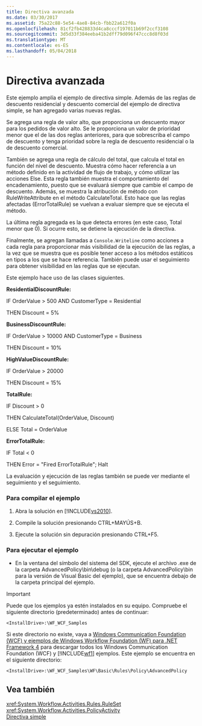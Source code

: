```yaml
---
title: Directiva avanzada
ms.date: 03/30/2017
ms.assetid: 75a22c88-5e54-4ae8-84cb-fbb22a612f0a
ms.openlocfilehash: 81cf2fb428833d4ca8cccf197011b69f2ccf3108
ms.sourcegitcommit: 3d5d33f384eeba41b2dff79d096f47ccc8d8f03d
ms.translationtype: MT
ms.contentlocale: es-ES
ms.lasthandoff: 05/04/2018
---
```

# <a name="advanced-policy"></a>Directiva avanzada
Este ejemplo amplía el ejemplo de directiva simple. Además de las reglas de descuento residencial y descuento comercial del ejemplo de directiva simple, se han agregado varias nuevas reglas.  
  
 Se agrega una regla de valor alto, que proporciona un descuento mayor para los pedidos de valor alto. Se le proporciona un valor de prioridad menor que el de las dos reglas anteriores, para que sobrescriba el campo de descuento y tenga prioridad sobre la regla de descuento residencial o la de descuento comercial.  
  
 También se agrega una regla de cálculo del total, que calcula el total en función del nivel de descuento. Muestra cómo hacer referencia a un método definido en la actividad de flujo de trabajo, y cómo utilizar las acciones Else. Esta regla también muestra el comportamiento del encadenamiento, puesto que se evaluará siempre que cambie el campo de descuento. Además, se muestra la atribución de método con RuleWriteAttribute en el método CalculateTotal. Esto hace que las reglas afectadas (ErrorTotalRule) se vuelvan a evaluar siempre que se ejecuta el método.  
  
 La última regla agregada es la que detecta errores (en este caso, Total menor que 0). Si ocurre esto, se detiene la ejecución de la directiva.  
  
 Finalmente, se agregan llamadas a `Console.Writeline` como acciones a cada regla para proporcionar más visibilidad de la ejecución de las reglas, a la vez que se muestra que es posible tener acceso a los métodos estáticos en tipos a los que se hace referencia. También puede usar el seguimiento para obtener visibilidad en las reglas que se ejecutan.  
  
 Este ejemplo hace uso de las clases siguientes.  
  
 **ResidentialDiscountRule:**  
  
 IF OrderValue > 500 AND CustomerType = Residential  
  
 THEN Discount = 5%  
  
 **BusinessDiscountRule:**  
  
 IF OrderValue > 10000 AND CustomerType = Business  
  
 THEN Discount = 10%  
  
 **HighValueDiscountRule:**  
  
 IF OrderValue > 20000  
  
 THEN Discount = 15%  
  
 **TotalRule:**  
  
 IF Discount > 0  
  
 THEN CalculateTotal(OrderValue, Discount)  
  
 ELSE Total = OrderValue  
  
 **ErrorTotalRule:**  
  
 IF Total \< 0  
  
 THEN Error = "Fired ErrorTotalRule"; Halt  
  
 La evaluación y ejecución de las reglas también se puede ver mediante el seguimiento y el seguimiento.  
  
### <a name="to-build-the-sample"></a>Para compilar el ejemplo  
  
1.  Abra la solución en [!INCLUDE[vs2010](../../../../includes/vs2010-md.md)].  
  
2.  Compile la solución presionando CTRL+MAYÚS+B.  
  
3.  Ejecute la solución sin depuración presionando CTRL+F5.  
  
### <a name="to-run-the-sample"></a>Para ejecutar el ejemplo  
  
-   En la ventana del símbolo del sistema del SDK, ejecute el archivo .exe de la carpeta AdvancedPolicy\bin\debug (o la carpeta AdvancedPolicy\bin para la versión de Visual Basic del ejemplo), que se encuentra debajo de la carpeta principal del ejemplo.  
  
> [!IMPORTANT]
>  Puede que los ejemplos ya estén instalados en su equipo. Compruebe el siguiente directorio (predeterminado) antes de continuar:  
>   
>  `<InstallDrive>:\WF_WCF_Samples`  
>   
>  Si este directorio no existe, vaya a [Windows Communication Foundation (WCF) y ejemplos de Windows Workflow Foundation (WF) para .NET Framework 4](http://go.microsoft.com/fwlink/?LinkId=150780) para descargar todos los Windows Communication Foundation (WCF) y [!INCLUDE[wf1](../../../../includes/wf1-md.md)] ejemplos. Este ejemplo se encuentra en el siguiente directorio:  
>   
>  `<InstallDrive>:\WF_WCF_Samples\WF\Basic\Rules\Policy\AdvancedPolicy`  
  
## <a name="see-also"></a>Vea también  
 <xref:System.Workflow.Activities.Rules.RuleSet>  
 <xref:System.Workflow.Activities.PolicyActivity>  
 [Directiva simple](../../../../docs/framework/windows-workflow-foundation/samples/simple-policy.md)
